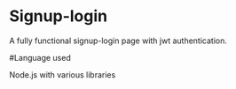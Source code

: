 # Signup-login

A fully functional signup-login page with jwt authentication. 

#Language used

Node.js with various libraries
